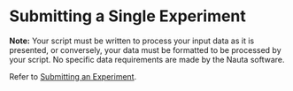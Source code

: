 # Submitting a Single Experiment

**Note:** Your script must be written to process your input data as it is presented, or conversely, your data must be formatted to be processed by your script. No specific data requirements are made by the Nauta software.

Refer to [Submitting an Experiment](getting_started.md#submitting-an-experiment).
